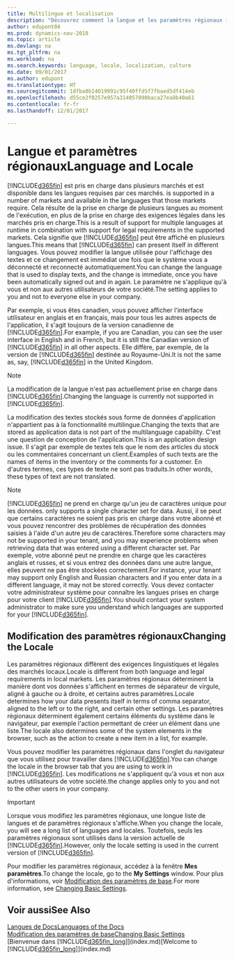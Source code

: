 ```yaml
---
title: Multilingue et localisation
description: "Découvrez comment la langue et les paramètres régionaux influencent votre expérience dans Dynamics NAV."
author: edupont04
ms.prod: dynamics-nav-2018
ms.topic: article
ms.devlang: na
ms.tgt_pltfrm: na
ms.workload: na
ms.search.keywords: language, locale, localization, culture
ms.date: 09/01/2017
ms.author: edupont
ms.translationtype: HT
ms.sourcegitcommit: 1dfba8b14019991c95f40ffd5f7fbaed5df414eb
ms.openlocfilehash: d55ce2f0257e957a314057890baca27ea8b40a61
ms.contentlocale: fr-fr
ms.lasthandoff: 12/01/2017

---
```

# <a name="language-and-locale"></a><span data-ttu-id="25528-103">Langue et paramètres régionaux</span><span class="sxs-lookup"><span data-stu-id="25528-103">Language and Locale</span></span>
[!INCLUDE[d365fin](includes/d365fin_md.md)]<span data-ttu-id="25528-104"> est pris en charge dans plusieurs marchés et est disponible dans les langues requises par ces marchés.</span><span class="sxs-lookup"><span data-stu-id="25528-104"> is supported in a number of markets and available in the languages that those markets require.</span></span> <span data-ttu-id="25528-105">Cela résulte de la prise en charge de plusieurs langues au moment de l'exécution, en plus de la prise en charge des exigences légales dans les marchés pris en charge.</span><span class="sxs-lookup"><span data-stu-id="25528-105">This is a result of support for multiple languages at runtime in combination with support for legal requirements in the supported markets.</span></span> <span data-ttu-id="25528-106">Cela signifie que [!INCLUDE[d365fin](includes/d365fin_md.md)] peut être affiché en plusieurs langues.</span><span class="sxs-lookup"><span data-stu-id="25528-106">This means that [!INCLUDE[d365fin](includes/d365fin_md.md)] can present itself in different languages.</span></span> <span data-ttu-id="25528-107">Vous pouvez modifier la langue utilisée pour l'affichage des textes et ce changement est immédiat une fois que le système vous a déconnecté et reconnecté automatiquement.</span><span class="sxs-lookup"><span data-stu-id="25528-107">You can change the language that is used to display texts, and the change is immediate, once you have been automatically signed out and in again.</span></span> <span data-ttu-id="25528-108">Le paramètre ne s'applique qu'à vous et non aux autres utilisateurs de votre société.</span><span class="sxs-lookup"><span data-stu-id="25528-108">The setting applies to you and not to everyone else in your company.</span></span>  

<span data-ttu-id="25528-109">Par exemple, si vous êtes canadien, vous pouvez afficher l'interface utilisateur en anglais et en français, mais pour tous les autres aspects de l'application, il s'agit toujours de la version canadienne de [!INCLUDE[d365fin](includes/d365fin_md.md)].</span><span class="sxs-lookup"><span data-stu-id="25528-109">For example, if you are Canadian, you can see the user interface in English and in French, but it is still the Canadian version of [!INCLUDE[d365fin](includes/d365fin_md.md)] in all other aspects.</span></span> <span data-ttu-id="25528-110">Elle diffère, par exemple, de la version de [!INCLUDE[d365fin](includes/d365fin_md.md)] destinée au Royaume-Uni.</span><span class="sxs-lookup"><span data-stu-id="25528-110">It is not the same as, say, [!INCLUDE[d365fin](includes/d365fin_md.md)] in the United Kingdom.</span></span>  

> [!NOTE]  
>  <span data-ttu-id="25528-111">La modification de la langue n'est pas actuellement prise en charge dans [!INCLUDE[d365fin](includes/d365fin_md.md)].</span><span class="sxs-lookup"><span data-stu-id="25528-111">Changing the language is currently not supported in [!INCLUDE[d365fin](includes/d365fin_md.md)].</span></span>

<span data-ttu-id="25528-112">La modification des textes stockés sous forme de données d'application n'appartient pas à la fonctionnalité multilingue.</span><span class="sxs-lookup"><span data-stu-id="25528-112">Changing the texts that are stored as application data is not part of the multilanguage capability.</span></span> <span data-ttu-id="25528-113">C'est une question de conception de l'application.</span><span class="sxs-lookup"><span data-stu-id="25528-113">This is an application design issue.</span></span> <span data-ttu-id="25528-114">Il s'agit par exemple de textes tels que le nom des articles du stock ou les commentaires concernant un client.</span><span class="sxs-lookup"><span data-stu-id="25528-114">Examples of such texts are the names of items in the inventory or the comments for a customer.</span></span> <span data-ttu-id="25528-115">En d'autres termes, ces types de texte ne sont pas traduits.</span><span class="sxs-lookup"><span data-stu-id="25528-115">In other words, these types of text are not translated.</span></span>  

> [!NOTE]  
>  [!INCLUDE[d365fin](includes/d365fin_md.md)]<span data-ttu-id="25528-116"> ne prend en charge qu'un jeu de caractères unique pour les données.</span><span class="sxs-lookup"><span data-stu-id="25528-116"> only supports a single character set for data.</span></span> <span data-ttu-id="25528-117">Aussi, il se peut que certains caractères ne soient pas pris en charge dans votre abonné et vous pouvez rencontrer des problèmes de récupération des données saisies à l'aide d'un autre jeu de caractères.</span><span class="sxs-lookup"><span data-stu-id="25528-117">Therefore some characters may not be supported in your tenant, and you may experience problems when retrieving data that was entered using a different character set.</span></span> <span data-ttu-id="25528-118">Par exemple, votre abonné peut ne prendre en charge que les caractères anglais et russes, et si vous entrez des données dans une autre langue, elles peuvent ne pas être stockées correctement.</span><span class="sxs-lookup"><span data-stu-id="25528-118">For instance, your tenant may support only English and Russian characters and if you enter data in a different language, it may not be stored correctly.</span></span> <span data-ttu-id="25528-119">Vous devez contacter votre administrateur système pour connaître les langues prises en charge pour votre client [!INCLUDE[d365fin](includes/d365fin_md.md)].</span><span class="sxs-lookup"><span data-stu-id="25528-119">You should contact your system administrator to make sure you understand which languages are supported for your [!INCLUDE[d365fin](includes/d365fin_md.md)].</span></span>  

## <a name="changing-the-locale"></a><span data-ttu-id="25528-120">Modification des paramètres régionaux</span><span class="sxs-lookup"><span data-stu-id="25528-120">Changing the Locale</span></span>
<span data-ttu-id="25528-121">Les paramètres régionaux diffèrent des exigences linguistiques et légales des marchés locaux.</span><span class="sxs-lookup"><span data-stu-id="25528-121">Locale is different from both language and legal requirements in local markets.</span></span> <span data-ttu-id="25528-122">Les paramètres régionaux déterminent la manière dont vos données s'affichent en termes de séparateur de virgule, aligné à gauche ou à droite, et certains autres paramètres.</span><span class="sxs-lookup"><span data-stu-id="25528-122">Locale determines how your data presents itself in terms of comma separator, aligned to the left or to the right, and certain other settings.</span></span> <span data-ttu-id="25528-123">Les paramètres régionaux déterminent également certains éléments du système dans le navigateur, par exemple l'action permettant de créer un élément dans une liste.</span><span class="sxs-lookup"><span data-stu-id="25528-123">The locale also determines some of the system elements in the browser, such as the action to create a new item in a list, for example.</span></span>  

<span data-ttu-id="25528-124">Vous pouvez modifier les paramètres régionaux dans l'onglet du navigateur que vous utilisez pour travailler dans [!INCLUDE[d365fin](includes/d365fin_md.md)].</span><span class="sxs-lookup"><span data-stu-id="25528-124">You can change the locale in the browser tab that you are using to work in [!INCLUDE[d365fin](includes/d365fin_md.md)].</span></span> <span data-ttu-id="25528-125">Les modifications ne s'appliquent qu'à vous et non aux autres utilisateurs de votre société.</span><span class="sxs-lookup"><span data-stu-id="25528-125">the change applies only to you and not to the other users in your company.</span></span>  

> [!IMPORTANT]  
>  <span data-ttu-id="25528-126">Lorsque vous modifiez les paramètres régionaux, une longue liste de langues et de paramètres régionaux s'affiche.</span><span class="sxs-lookup"><span data-stu-id="25528-126">When you change the locale, you will see a long list of languages and locales.</span></span> <span data-ttu-id="25528-127">Toutefois, seuls les paramètres régionaux sont utilisés dans la version actuelle de [!INCLUDE[d365fin](includes/d365fin_md.md)].</span><span class="sxs-lookup"><span data-stu-id="25528-127">However, only the locale setting is used in the current version of [!INCLUDE[d365fin](includes/d365fin_md.md)].</span></span>  

<span data-ttu-id="25528-128">Pour modifier les paramètres régionaux, accédez à la fenêtre **Mes paramètres**.</span><span class="sxs-lookup"><span data-stu-id="25528-128">To change the locale, go to the **My Settings** window.</span></span> <span data-ttu-id="25528-129">Pour plus d'informations, voir [Modification des paramètres de base](ui-change-basic-settings.md).</span><span class="sxs-lookup"><span data-stu-id="25528-129">For more information, see [Changing Basic Settings](ui-change-basic-settings.md).</span></span>  

## <a name="see-also"></a><span data-ttu-id="25528-130">Voir aussi</span><span class="sxs-lookup"><span data-stu-id="25528-130">See Also</span></span>  
[<span data-ttu-id="25528-131">Langues de Docs</span><span class="sxs-lookup"><span data-stu-id="25528-131">Languages of the Docs</span></span>](about-languages.md)  
[<span data-ttu-id="25528-132">Modification des paramètres de base</span><span class="sxs-lookup"><span data-stu-id="25528-132">Changing Basic Settings</span></span>](ui-change-basic-settings.md)  
<span data-ttu-id="25528-133">[Bienvenue dans [!INCLUDE[d365fin_long](includes/d365fin_long_md.md)]](index.md)</span><span class="sxs-lookup"><span data-stu-id="25528-133">[Welcome to [!INCLUDE[d365fin_long](includes/d365fin_long_md.md)]](index.md)</span></span>  

